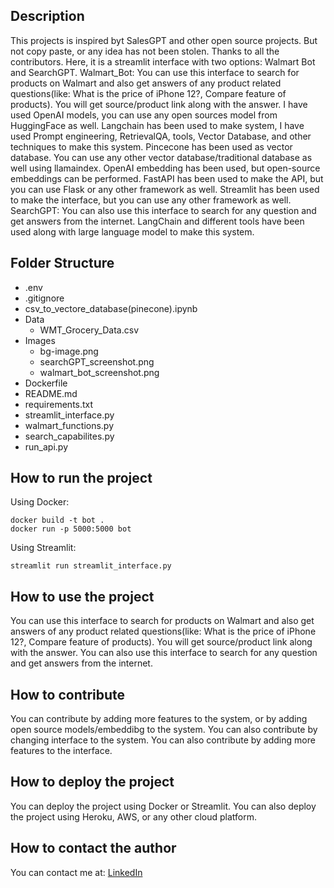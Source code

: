 ## Description
This projects is inspired byt SalesGPT and other open source projects. But not copy paste, or any idea has not been stolen. Thanks to all the contributors.
Here, it is a streamlit interface with two options: Walmart Bot and SearchGPT.
Walmart_Bot: You can use this interface to search for products on Walmart and also get answers of any product related questions(like: What is the price of iPhone 12?, Compare feature of products). You will get source/product link along with the answer.
I have used OpenAI models, you can use any open sources model from HuggingFace as well. Langchain has been used to make system, I have used Prompt engineering, RetrievalQA, tools, Vector Database, and other techniques to make this system. Pincecone has been used as vector database. You can use any other vector database/traditional database as well using llamaindex. OpenAI embedding has been used, but open-source embeddings can be performed.
FastAPI has been used to make the API, but you can use Flask or any other framework as well.
Streamlit has been used to make the interface, but you can use any other framework as well.
SearchGPT: You can also use this interface to search for any question and get answers from the internet.
LangChain and different tools have been used along with large language model to make this system.

## Folder Structure
- .env
- .gitignore
- csv_to_vectore_database(pinecone).ipynb
- Data
  - WMT_Grocery_Data.csv
- Images
  - bg-image.png
  - searchGPT_screenshot.png
  - walmart_bot_screenshot.png
- Dockerfile
- README.md
- requirements.txt
- streamlit_interface.py
- walmart_functions.py
- search_capabilites.py
- run_api.py

## How to run the project
Using Docker:
```
docker build -t bot .
docker run -p 5000:5000 bot
```
Using Streamlit:
```
streamlit run streamlit_interface.py
```

## How to use the project
You can use this interface to search for products on Walmart and also get answers of any product related questions(like: What is the price of iPhone 12?, Compare feature of products). You will get source/product link along with the answer.
You can also use this interface to search for any question and get answers from the internet.

## How to contribute
You can contribute by adding more features to the system, or by adding open source models/embeddibg to the system. You can also contribute by changing interface to the system. You can also contribute by adding more features to the interface.

## How to deploy the project
You can deploy the project using Docker or Streamlit. You can also deploy the project using Heroku, AWS, or any other cloud platform.

## How to contact the author
You can contact me at: [LinkedIn](https://www.linkedin.com/in/shaon2221)
